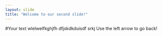 ```yaml
---
layout: slide
title: "Welcome to our second slide!"
---
```


#Your text
wlelwelfkghjfh
dfjskdkduisdf
srkj
Use the left arrow to go back!
